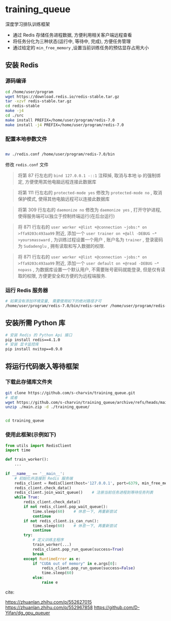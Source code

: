 # training_queue

深度学习排队训练框架
- 通过 Redis 存储任务进程数据, 方便利用相关客户端远程查看
- 将任务分化为三种状态(运行中, 等待中, 完成), 方便任务管理
- 通过给定的 `min_free_memory` ,设置当前训练任务的预估显存占用大小


## 安装 Redis

### 源码编译

```bash
cd /home/user/program
wget https://download.redis.io/redis-stable.tar.gz
tar -xzvf redis-stable.tar.gz
cd redis-stable
make -j4
cd ./src
make install PREFIX=/home/user/program/redis-7.0
make install -j4 PREFIX=/home/user/program/redis-7.0

```

### 配置本地参数文件

```bash

mv ./redis.conf /home/user/program/redis-7.0/bin
```

修改 `redis.conf` 文件

> 将第 87 行左右的 `bind 127.0.0.1 -::1` 注释掉, 取消与本地 ip 的强制绑定, 方便使用其他电脑远程连接此数据库

> 将第 111 行左右的 `protected-mode yes` 修改为 `protected-mode no` , 取消保护模式, 使得其他电脑远程可以连接此数据库

> 将第 309 行左右的 `daemonize no` 修改为 `daemonize yes` , 打开守护进程, 使得服务端可以独立于控制终端运行(在后台运行)

> 将 871 行左右的 `user worker +@list +@connection ~jobs:* on >ffa9203c493aa99` 附近, 添加一个 `user trainer on +@all -DEBUG ~* >yoursmassward` , 为训练过程设置一个用户 , 账户名为 `trainer` , 登录密码为 `Sudadenglu` , 拥有读取和写入数据的权限.

> 将 871 行左右的 `user worker +@list +@connection ~jobs:* on >ffa9203c493aa99` 附近, 添加一个 `user default on +@read -DEBUG ~* nopass` , 为数据库设置一个默认用户, 不需要账号密码就能登录, 但是仅有读取的权限, 方便更安全和方便的为远程端服务.

### 运行 Redis 服务器

```bash
# 如果没有添加环境变量, 需要使用如下的绝对路径才可
/home/user/program/redis-7.0/bin/redis-server /home/user/program/redis-7.0/bin/redis.conf
```

## 安装所需 Python 库

```bash
# 安装 Redis 的 Python Api 接口
pip install redis==4.1.0 
# 安装 显卡监控库
pip install nvitop==0.9.0
```

## 将运行代码嵌入等待框架


### 下载此存储库文件夹
```bash
git clone https://github.com/s-charvin/training_queue.git
# 或者
wget https://github.com/s-charvin/training_queue/archive/refs/heads/main.zip
unzip ./main.zip -d ./training_queue/


cd training_queue
```
### 使用此框架(示例如下)
```python
from utils import RedisClient
import time

def train_worker():
    ...
    
if __name__ == '__main__':
    # 初始化并连接到 Redis 服务端
    redis_client = RedisClient(host='127.0.0.1', port=6379, min_free_memory="20GiB", password="yoursmassward", username="trainer")
    redis_client.check_data()
    redis_client.join_wait_queue()    # 注册当前任务进程到等待任务列表
    while True:
        redis_client.check_data()
        if not redis_client.pop_wait_queue():
            time.sleep(60)    # 休息一下, 再重新尝试
            continue
        if not redis_client.is_can_run():
            time.sleep(60)    # 休息一下, 再重新尝试
            continue
        try:
            # 定义训练主程序
            train_worker(...)
            redis_client.pop_run_queue(success=True)
            break
        except RuntimeError as e:
            if "CUDA out of memory" in e.args[0]:
                redis_client.pop_run_queue(success=False)
                time.sleep(60)
            else:
                raise e
```

cite:

https://zhuanlan.zhihu.com/p/552627015
https://zhuanlan.zhihu.com/p/552967858
https://github.com/D-Yifan/dg_gpu_queuer

